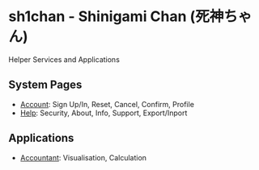 # sh1chan - Shinigami Chan (死神ちゃん)

Helper Services and Applications

## System Pages
- [Account](DOCS/README/ACCOUNT.md): Sign Up/In, Reset, Cancel, Confirm, Profile
- [Help](DOCS/README/HELP.md): Security, About, Info, Support, Export/Inport

## Applications
- [Accountant](DOCS/README/ACCOUNTANT.md): Visualisation, Calculation
